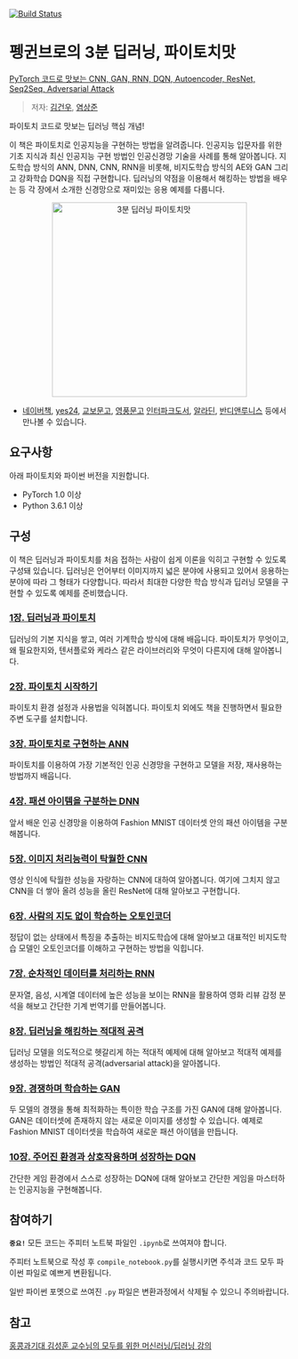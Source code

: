[![Build Status](https://travis-ci.org/keon/3-min-pytorch.svg?branch=master)](https://travis-ci.org/keon/3-min-pytorch)

# 펭귄브로의 3분 딥러닝, 파이토치맛
[PyTorch 코드로 맛보는 CNN, GAN, RNN, DQN, Autoencoder, ResNet, Seq2Seq, Adversarial Attack](https://book.naver.com/bookdb/book_detail.nhn?bid=15559613)

> 저자: [김건우](https://github.com/keon), [염상준](https://github.com/ysangj)

파이토치 코드로 맛보는 딥러닝 핵심 개념! 

이 책은 파이토치로 인공지능을 구현하는 방법을 알려줍니다. 인공지능 입문자를 위한 기초 지식과 최신 인공지능 구현 방법인 인공신경망 기술을 사례를 통해 알아봅니다. 지도학습 방식의 ANN, DNN, CNN, RNN을 비롯해, 비지도학습 방식의 AE와 GAN 그리고 강화학습 DQN을 직접 구현합니다. 딥러닝의 약점을 이용해서 해킹하는 방법을 배우는 등 각 장에서 소개한 신경망으로 재미있는 응용 예제를 다룹니다.

<a href="http://www.yes24.com/24/goods/57617933">
<p align="center">
<img src="http://www.hanbit.co.kr/data/books/B7193109877_l.jpg" alt="3분 딥러닝 파이토치맛" title="3분 딥러닝 파이토치맛" width="350"/>
</p>
</a>

- [네이버책](https://book.naver.com/bookdb/book_detail.nhn?bid=15559613), 
[yes24](http://www.yes24.com/Product/Goods/80218706),
[교보문고](http://www.kyobobook.co.kr/product/detailViewKor.laf?ejkGb=KOR&mallGb=KOR&barcode=9791162242278&fbclid=IwAR1RuBmj9OKXmqi291yddZ53yVkPl3bkOqJKgGbu0tKDlq8MijjN7xiUAvs#N),
[영풍문고](http://www.ypbooks.co.kr/book.yp?bookcd=100983591)
[인터파크도서](http://book.interpark.com/product/BookDisplay.do?_method=detail&sc.prdNo=318434586),
[알라딘](https://www.aladin.co.kr/shop/wproduct.aspx?ISBN=K002636987),
[반디앤루니스](http://www.bandinlunis.com/front/product/detailProduct.do?prodId=4284510&compId=101) 등에서 만나볼 수 있습니다. 


## 요구사항

아래 파이토치와 파이썬 버전을 지원합니다.

* PyTorch 1.0 이상
* Python 3.6.1 이상


## 구성

이 책은 딥러닝과 파이토치를 처음 접하는 사람이 쉽게 이론을 익히고 구현할 수 있도록 구성돼 있습니다. 딥러닝은 언어부터 이미지까지 넓은 분야에 사용되고 있어서 응용하는 분야에 따라 그 형태가 다양합니다. 따라서 최대한 다양한 학습 방식과 딥러닝 모델을 구현할 수 있도록 예제를 준비했습니다.

### [1장. 딥러닝과 파이토치](01-딥러닝과_파이토치)

딥러닝의 기본 지식을 쌓고, 여러 기계학습 방식에 대해 배웁니다. 파이토치가 무엇이고, 왜 필요한지와, 텐서플로와 케라스 같은 라이브러리와 무엇이 다른지에 대해 알아봅니다.

### [2장. 파이토치 시작하기](02-파이토치_시작하기)

파이토치 환경 설정과 사용법을 익혀봅니다. 파이토치 외에도 책을 진행하면서 필요한 주변 도구를 설치합니다.

### [3장. 파이토치로 구현하는 ANN](03-파이토치로_구현하는_ANN)

파이토치를 이용하여 가장 기본적인 인공 신경망을 구현하고 모델을 저장, 재사용하는 방법까지 배웁니다.

### [4장. 패션 아이템을 구분하는 DNN](04-패션_아이템을_구분하는_DNN)

앞서 배운 인공 신경망을 이용하여 Fashion MNIST 데이터셋 안의 패션 아이템을 구분해봅니다.

### [5장. 이미지 처리능력이 탁월한 CNN](05-이미지_처리능력이_탁월한_CNN)

영상 인식에 탁월한 성능을 자랑하는 CNN에 대하여 알아봅니다. 여기에 그치지 않고 CNN을 더 쌓아 올려 성능을 올린 ResNet에 대해 알아보고 구현합니다.

### [6장. 사람의 지도 없이 학습하는 오토인코더](06-사람의_지도_없이_학습하는_오토인코더)

정답이 없는 상태에서 특징을 추출하는 비지도학습에 대해 알아보고 대표적인 비지도학습 모델인 오토인코더를 이해하고 구현하는 방법을 익힙니다.

### [7장. 순차적인 데이터를 처리하는 RNN](07-순차적인_데이터를_처리하는_RNN)

문자열, 음성, 시계열 데이터에 높은 성능을 보이는 RNN을 활용하여 영화 리뷰 감정 분석을 해보고 간단한 기계 번역기를 만들어봅니다.

### [8장. 딥러닝을 해킹하는 적대적 공격](08-딥러닝을_해킹하는_적대적_공격)

딥러닝 모델을 의도적으로 헷갈리게 하는 적대적 예제에 대해 알아보고 적대적 예제를 생성하는 방법인 적대적 공격(adversarial attack)을 알아봅니다.

### [9장. 경쟁하며 학습하는 GAN](09-경쟁하며_학습하는_GAN)

두 모델의 경쟁을 통해 최적화하는 특이한 학습 구조를 가진 GAN에 대해 알아봅니다. GAN은 데이터셋에 존재하지 않는 새로운 이미지를 생성할 수 있습니다. 예제로 Fashion MNIST 데이터셋을 학습하여 새로운 패션 아이템을 만듭니다.

### [10장. 주어진 환경과 상호작용하며 성장하는 DQN](10-주어진_환경과_상호작용하며_성장하는_DQN)

간단한 게임 환경에서 스스로 성장하는 DQN에 대해 알아보고 간단한 게임을 마스터하는 인공지능을 구현해봅니다.


## 참여하기

**`중요!`** 모든 코드는 주피터 노트북 파일인 `.ipynb`로 쓰여져야 합니다.

주피터 노트북으로 작성 후 `compile_notebook.py`를 실행시키면 주석과 코드 모두 파이썬 파일로 예쁘게 변환됩니다.

일반 파이썬 포멧으로 쓰여진 `.py` 파일은 변환과정에서 삭제될 수 있으니 주의바랍니다.


## 참고

[홍콩과기대 김성훈 교수님의 모두를 위한 머신러닝/딥러닝 강의](https://www.youtube.com/watch?v=BS6O0zOGX4E&list=PLlMkM4tgfjnLSOjrEJN31gZATbcj_MpUm)
